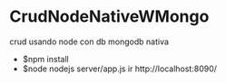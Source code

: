 # CrudNodeNativeWMongo
 crud usando node con db mongodb nativa
- $npm install
- $node nodejs server/app.js 
ir http://localhost:8090/
